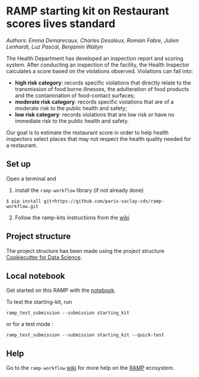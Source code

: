 # RAMP starting kit on Restaurant scores lives standard

_Authors: Emma Demarecaux, Charles Desaleux, Romain Fabre, Julien Lenhardt, Luz Pascal, Benjamin Wallyn_

The Health Department has developed an inspection report and scoring system. After conducting an inspection of the facility, the Health Inspector calculates a score based on the violations observed. Violations can fall into:
* **high risk category**: records specific violations that directly relate to the transmission of food borne illnesses, the adulteration of food products and the contamination of food-contact surfaces;
* **moderate risk category**: records specific violations that are of a moderate risk to the public health and safety;
* **low risk category**: records violations that are low risk or have no immediate risk to the public health and safety.

Our goal is to estimate the restaurant score in order to help health inspectors select places that may not respect the health quality needed for a restaurant.

## Set up

Open a terminal and

1. install the `ramp-workflow` library (if not already done)
  ```
  $ pip install git+https://github.com/paris-saclay-cds/ramp-workflow.git
  ```

2. Follow the ramp-kits instructions from the [wiki](https://github.com/paris-saclay-cds/ramp-workflow/wiki/Getting-started-with-a-ramp-kit)

## Project structure

The project structure has been made using the project structure [Cookiecutter for Data Science](https://drivendata.github.io/cookiecutter-data-science/).

## Local notebook

Get started on this RAMP with the [notebook](restaurant_scores_starting_kit.ipynb).

To test the starting-kit, run

```
ramp_test_submission --submission starting_kit
```
or for a test mode :

```
ramp_test_submission --submission starting_kit --quick-test
```

## Help
Go to the `ramp-workflow` [wiki](https://github.com/paris-saclay-cds/ramp-workflow/wiki) for more help on the [RAMP](http:www.ramp.studio) ecosystem.
